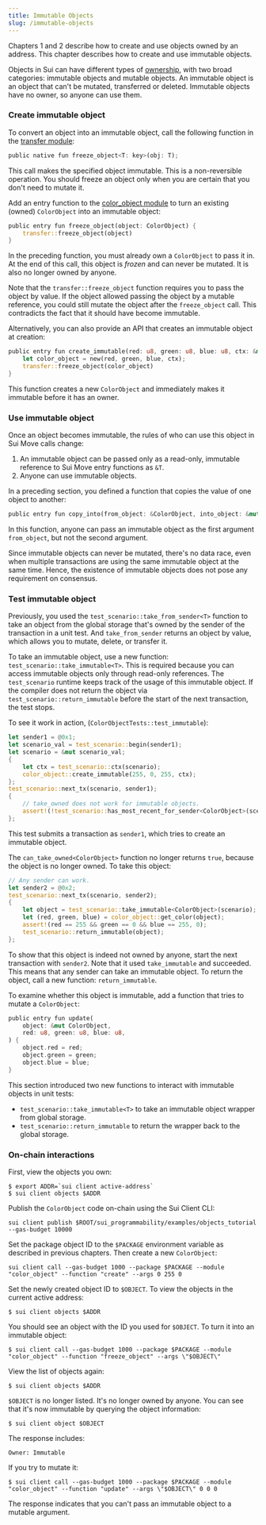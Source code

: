 ```yaml
---
title: Immutable Objects
slug: /immutable-objects
---
```


Chapters 1 and 2 describe how to create and use objects owned by an address. This chapter describes how to create and use immutable objects.

Objects in Sui can have different types of [ownership](../../learn/core-concepts/objects.md#object-ownership), with two broad categories: immutable objects and mutable objects. An immutable object is an object that can't be mutated, transferred or deleted. Immutable objects have no owner, so anyone can use them.

### Create immutable object

To convert an object into an immutable object, call the following function in the [transfer module](https://github.com/MystenLabs/sui/tree/main/crates/sui-framework/packages/sui-framework/sources/transfer.move):

```rust
public native fun freeze_object<T: key>(obj: T);
```

This call makes the specified object immutable. This is a non-reversible operation. You should freeze an object only when you are certain that you don't need to mutate it.

Add an entry function to the [color_object module](https://github.com/MystenLabs/sui/blob/main/sui_programmability/examples/objects_tutorial/sources/color_object.move) to turn an existing (owned) `ColorObject` into an immutable object:

```rust
public entry fun freeze_object(object: ColorObject) {
    transfer::freeze_object(object)
}
```

In the preceding function, you must already own a `ColorObject` to pass it in. At the end of this call, this object is _frozen_ and can never be mutated. It is also no longer owned by anyone.

Note that the `transfer::freeze_object` function requires you to pass the object by value. If the object allowed passing the object by a mutable reference, you could still mutate the object after the `freeze_object` call. This contradicts the fact that it should have become immutable.

Alternatively, you can also provide an API that creates an immutable object at creation:

```rust
public entry fun create_immutable(red: u8, green: u8, blue: u8, ctx: &mut TxContext) {
    let color_object = new(red, green, blue, ctx);
    transfer::freeze_object(color_object)
}
```

This function creates a new `ColorObject` and immediately makes it immutable before it has an owner.

### Use immutable object

Once an object becomes immutable, the rules of who can use this object in Sui Move calls change:

1. An immutable object can be passed only as a read-only, immutable reference to Sui Move entry functions as `&T`.
2. Anyone can use immutable objects.

In a preceding section, you defined a function that copies the value of one object to another:

```rust
public entry fun copy_into(from_object: &ColorObject, into_object: &mut ColorObject);
```

In this function, anyone can pass an immutable object as the first argument `from_object`, but not the second argument.

Since immutable objects can never be mutated, there's no data race, even when multiple transactions are using the same immutable object at the same time. Hence, the existence of immutable objects does not pose any requirement on consensus.

### Test immutable object

Previously, you used the `test_scenario::take_from_sender<T>` function to take an object from the global storage that's owned by the sender of the transaction in a unit test. And `take_from_sender` returns an object by value, which allows you to mutate, delete, or transfer it.

To take an immutable object, use a new function: `test_scenario::take_immutable<T>`. This is required because you can access immutable objects only through read-only references. The `test_scenario` runtime keeps track of the usage of this immutable object. If the compiler does not return the object via `test_scenario::return_immutable` before the start of the next transaction, the test stops.

To see it work in action, (`ColorObjectTests::test_immutable`):

```rust
let sender1 = @0x1;
let scenario_val = test_scenario::begin(sender1);
let scenario = &mut scenario_val;
{
    let ctx = test_scenario::ctx(scenario);
    color_object::create_immutable(255, 0, 255, ctx);
};
test_scenario::next_tx(scenario, sender1);
{
    // take_owned does not work for immutable objects.
    assert!(!test_scenario::has_most_recent_for_sender<ColorObject>(scenario), 0);
};
```

This test submits a transaction as `sender1`, which tries to create an immutable object.

The `can_take_owned<ColorObject>` function no longer returns `true`, because the object is no longer owned. To take this object:

```rust
// Any sender can work.
let sender2 = @0x2;
test_scenario::next_tx(scenario, sender2);
{
    let object = test_scenario::take_immutable<ColorObject>(scenario);
    let (red, green, blue) = color_object::get_color(object);
    assert!(red == 255 && green == 0 && blue == 255, 0);
    test_scenario::return_immutable(object);
};
```

To show that this object is indeed not owned by anyone, start the next transaction with `sender2`. Note that it used `take_immutable` and succeeded. This means that any sender can take an immutable object. To return the object, call a new function: `return_immutable`.

To examine whether this object is immutable, add a function that tries to mutate a `ColorObject`:

```rust
public entry fun update(
    object: &mut ColorObject,
    red: u8, green: u8, blue: u8,
) {
    object.red = red;
    object.green = green;
    object.blue = blue;
}
```

This section introduced two new functions to interact with immutable objects in unit tests:

- `test_scenario::take_immutable<T>` to take an immutable object wrapper from global storage.
- `test_scenario::return_immutable` to return the wrapper back to the global storage.

### On-chain interactions

First, view the objects you own:

```shell
$ export ADDR=`sui client active-address`
$ sui client objects $ADDR
```

Publish the `ColorObject` code on-chain using the Sui Client CLI:

```shell
sui client publish $ROOT/sui_programmability/examples/objects_tutorial --gas-budget 10000
```

Set the package object ID to the `$PACKAGE` environment variable as described in previous chapters. Then create a new `ColorObject`:

```shell
sui client call --gas-budget 1000 --package $PACKAGE --module "color_object" --function "create" --args 0 255 0
```

Set the newly created object ID to `$OBJECT`. To view the objects in the current active address:

```shell
$ sui client objects $ADDR
```

You should see an object with the ID you used for `$OBJECT`. To turn it into an immutable object:

```shell
$ sui client call --gas-budget 1000 --package $PACKAGE --module "color_object" --function "freeze_object" --args \"$OBJECT\"
```

View the list of objects again:

```shell
$ sui client objects $ADDR
```

`$OBJECT` is no longer listed. It's no longer owned by anyone. You can see that it's now immutable by querying the object information:

```shell
$ sui client object $OBJECT
```

The response includes:

```
Owner: Immutable
```

If you try to mutate it:

```
$ sui client call --gas-budget 1000 --package $PACKAGE --module "color_object" --function "update" --args \"$OBJECT\" 0 0 0
```

The response indicates that you can't pass an immutable object to a mutable argument.
